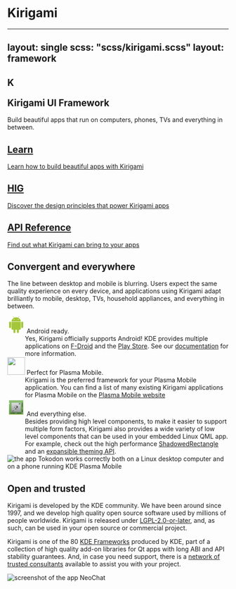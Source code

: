 # Kirigami

---
layout: single
scss: "scss/kirigami.scss"
layout: framework
---

<div class="container-fluid">
<section class="kirigami-header">
  <h1><p class="header-logo">K</p>Kirigami UI Framework</h1>
  <p>Build beautiful apps that run on computers, phones, TVs and everything in between.</p>
</section>
</div>

<div>
  <div class="container text-center block-navs">
    <a href="/docs/getting-started/kirigami/" target="_blank" class="block-nav">
      <i class="icon icon_document-share"></i>
      <h2>Learn</h2>
      <p>Learn how to build beautiful apps with Kirigami</p>
    </a>
    <a href="https://hig.kde.org/" target="_blank" class="block-nav">
      <i class="icon icon_draw-watercolor"></i>
      <h2>HIG</h2>
      <p>Discover the design principles that power Kirigami apps</p>
    </a>
    <a href="https://api.kde.org/frameworks/kirigami/html/index.html" class="block-nav">
      <i class="icon icon_anchor"></i>
      <h2>API Reference</h2>
      <p>Find out what Kirigami can bring to your apps</p>
    </a>
  </div>
</div>

<section class="container mt-5">
  <div class="row">
    <div class="col-12 col-lg-6">
      <h2 class="h1 bold">Convergent and everywhere</h2>
      <p>The line between desktop and mobile is blurring. Users expect the same quality
      experience on every device, and applications using Kirigami adapt brilliantly to
      mobile, desktop, TVs, household appliances, and everything in between.</p>
      <div class="d-flex flex-column mt-4" style="gap: 1rem" >
        <div class="position-relative pl-5">
          <dt class="d-inline font-semibold text-gray-900">
            <svg xmlns="http://www.w3.org/2000/svg" xmlns:xlink="http://www.w3.org/1999/xlink" viewBox="-147 -70 294 345" class="position-absolute" width="40" height="40" style="top: 1px; left: 1px;"> <g fill="#a4c639"> <use stroke-width="14.4" xlink:href="#b" stroke="#FFF"/> <use xlink:href="#a" transform="scale(-1,1)"/> <g id="a" stroke="#FFF" stroke-width="7.2"> <rect rx="6.5" transform="rotate(29)" height="86" width="13" y="-86" x="14"/> <rect id="c" rx="24" height="133" width="48" y="41" x="-143"/> <use y="97" x="85" xlink:href="#c"/> </g> <g id="b"> <ellipse cy="41" rx="91" ry="84"/> <rect rx="22" height="182" width="182" y="20" x="-91"/> </g> </g> <g stroke="#FFF" stroke-width="7.2" fill="#FFF"> <path d="m-95 44.5h190"/><circle cx="-42" r="4"/><circle cx="42" r="4"/></g></svg>
            Android ready.
          </dt>
          <!-- space -->
          <dd class="d-inline">Yes, Kirigami officially supports Android! KDE provides multiple applications on <a href="https://community.kde.org/Android/FDroid">F-Droid</a> and the <a href="https://play.google.com/store/apps/dev?id=4758894585905287660">Play Store</a>. See our <a href="/docs/build/android/">documentation</a> for more information.</dd>
        </div>
        <div class="position-relative pl-5">
          <dt class="d-inline font-semibold text-gray-900">
            <img src="https://plasma-mobile.org/img/logo.svg" alt="" height="40" class="position-absolute" style="top: 1px; left: 1px;">
            Perfect for Plasma Mobile.
          </dt>
          <!-- space -->
          <dd class="d-inline">Kirigami is the preferred framework for your Plasma Mobile application. You can find a list of many existing Kirigami applications for Plasma Mobile on the <a href="https://plasma-mobile.org/#applications">Plasma Mobile website</a></dd>
        </div>
        <div class="position-relative pl-5">
          <dt class="d-inline font-semibold text-gray-900">
            <svg width="40" height="40" class="position-absolute" style="top: 1px; left: 1px;"  version="1.1" viewBox="0 0 64 64"> <defs id="defs5455"> <linearGradient id="linearGradient4251-0"> <stop style="stop-color:#63984b" id="stop4253-4"/> <stop offset="1" style="stop-color:#8fc278" id="stop4255-2"/> </linearGradient> <linearGradient id="linearGradient4159"> <stop style="stop-color:#2a2c2f" id="stop4161"/> <stop offset="1" style="stop-color:#424649" id="stop4163"/> </linearGradient> <linearGradient  xlink:href="#linearGradient4251-0" id="linearGradient4291" y1="549.79797" y2="497.79797" x2="0" gradientUnits="userSpaceOnUse" gradientTransform="matrix(1 0 0 1 -376.57144 -491.79797)"/> <linearGradient  xlink:href="#linearGradient4219" id="linearGradient4337" y1="549.79797" y2="497.79797" gradientUnits="userSpaceOnUse" x2="0" gradientTransform="matrix(0.65384614 0 0 0.65384614 141.42858 181.31471)"/> <linearGradient  xlink:href="#linearGradient4227" id="linearGradient5093" y1="10" x1="7" y2="27" x2="24" gradientUnits="userSpaceOnUse" gradientTransform="matrix(1 0 0 1 392.57144 507.79797)"/> <linearGradient  id="linearGradient4227"> <stop style="stop-color:#292c2f" id="stop4229"/> <stop offset="1" style="stop-opacity:0" id="stop4231"/> </linearGradient> <linearGradient  xlink:href="#linearGradient4159" id="linearGradient5010" y1="536.79797" y2="522.79797" x2="0" gradientUnits="userSpaceOnUse" gradientTransform="matrix(1 0 0 1 8.00001 -8.00003)"/> <linearGradient  xlink:href="#linearGradient4227" id="linearGradient4383" y1="15" x1="15" y2="57" x2="57" gradientUnits="userSpaceOnUse"/> <linearGradient  id="linearGradient4219"> <stop style="stop-color:#999a9c" id="stop4221"/> <stop offset="1" style="stop-color:#dcdfdf" id="stop4223"/> </linearGradient> </defs> <metadata id="metadata5458"/> <g inkscape:label="Capa 1" inkscape:groupmode="layer" id="layer1" transform="matrix(1 0 0 1 -376.57144 -491.79797)"> <path style="fill:#dce269;fill-rule:evenodd" id="path4346" d="M 6 15 L 6 16 L 9.1992188 18.400391 L 10 18 L 6 15 z " transform="matrix(1 0 0 1 376.57144 491.79797)"/> <path style="fill:url(#linearGradient4291)" id="rect4283" d="M 6 6 L 6 15 L 10 18 L 6 20 L 6 58 L 58 58 L 58 6 L 6 6 z " transform="matrix(1 0 0 1 376.57144 491.79797)"/> <path style="fill:url(#linearGradient4383);opacity:0.2;fill-rule:evenodd" id="path4378" d="M 49 15 L 15 49 L 24 58 L 58 58 L 58 24 L 49 15 z " transform="matrix(1 0 0 1 376.57144 491.79797)"/> <rect width="52" x="382.57144" y="548.79773" height="1" style="fill:#dce269" id="rect4293"/> <path inkscape:connector-curvature="0" style="color:#000000" id="path4303-6" d="m 427.57143,543.79797 0,1 -1,0 0,-1 1,0 z m -1,1 0,1 -1,0 0,-1 1,0 z m -1,0 -1,0 0,-1 1,0 0,1 z m -1,0 0,1 -1,0 0,-1 1,0 z m -1,0 -1,0 0,-1 1,0 0,1 z m -1,0 0,1 -1,0 0,-1 1,0 z m -1,0 -1,0 0,-1 1,0 0,1 z m -1,0 0,1 -1,0 0,-1 1,0 z m -1,0 -1,0 0,-1 1,0 0,1 z m -1,0 0,1 -1,0 0,-1 1,0 z m -1,0 -1,0 0,-1 1,0 0,1 z m -1,0 0,1 -1,0 0,-1 1,0 z m -1,0 -1,0 0,-1 1,0 0,1 z m -1,0 0,1 -1,0 0,-1 1,0 z m -1,0 -1,0 0,-1 1,0 0,1 z m -1,0 0,1 -1,0 0,-1 1,0 z"/> <path inkscape:connector-curvature="0" style="fill:#e6ea97;fill-rule:evenodd" id="path4317" d="m 431.57143,543.79797 -2,2 2,0 0,-2 z"/> <path inkscape:connector-curvature="0" style="color:#000000" id="path4331" d="m 387.57143,543.79797 0,1 1,0 0,-1 -1,0 z m 1,1 0,1 1,0 0,-1 -1,0 z m 1,0 1,0 0,-1 -1,0 0,1 z m 1,0 0,1 1,0 0,-1 -1,0 z m 1,0 1,0 0,-1 -1,0 0,1 z m 1,0 0,1 1,0 0,-1 -1,0 z m 1,0 1,0 0,-1 -1,0 0,1 z m 1,0 0,1 1,0 0,-1 -1,0 z m 1,0 1,0 0,-1 -1,0 0,1 z m 1,0 0,1 1,0 0,-1 -1,0 z m 1,0 1,0 0,-1 -1,0 0,1 z m 1,0 0,1 1,0 0,-1 -1,0 z m 1,0 1,0 0,-1 -1,0 0,1 z m 1,0 0,1 1,0 0,-1 -1,0 z m 1,0 1,0 0,-1 -1,0 0,1 z m 1,0 0,1 1,0 0,-1 -1,0 z"/> <path inkscape:connector-curvature="0" style="color:#000000" id="path4333" d="m 432.57143,521.79797 -1,0 0,-1 1,0 0,1 z m -1,-1 -1,0 0,-1 1,0 0,1 z m 0,-1 0,-1 1,0 0,1 -1,0 z m 0,-1 -1,0 0,-1 1,0 0,1 z m 0,-1 0,-1 1,0 0,1 -1,0 z m 0,-1 -1,0 0,-1 1,0 0,1 z m 0,-1 0,-1 1,0 0,1 -1,0 z m 0,-1 -1,0 0,-1 1,0 0,1 z m 0,-1 0,-1 1,0 0,1 -1,0 z m 0,-1 -1,0 0,-1 1,0 0,1 z m 0,-1 0,-1 1,0 0,1 -1,0 z m 0,-1 -1,0 0,-1 1,0 0,1 z m 0,-1 0,-1 1,0 0,1 -1,0 z m 0,-1 -1,0 0,-1 1,0 0,1 z m 0,-1 0,-1 1,0 0,1 -1,0 z m 0,-1 -1,0 0,-1 1,0 0,1 z"/> <rect width="34" x="391.57144" y="506.79797" height="34" style="fill:url(#linearGradient4337)" id="rect4335"/> <path inkscape:connector-curvature="0" style="color:#000000" id="path4339" d="m 54,40 0,1 1,0 0,-1 z m 1,1 0,1 1,0 0,-1 z m 0,1 -1,0 0,1 1,0 z m 0,1 0,1 1,0 0,-1 z m 0,1 -1,0 0,1 1,0 z m 0,1 0,1 1,0 0,-1 z m 0,1 -1,0 0,1 1,0 z m 0,1 0,1 1,0 0,-1 z m 0,1 -1,0 0,1 1,0 z" transform="matrix(1 0 0 1 376.57144 491.79797)"/> <path inkscape:connector-curvature="0" style="fill:url(#linearGradient5093);opacity:0.2;fill-rule:evenodd" id="path5074" d="m 404.57144,516.89758 0,1.5 7.2168,7.18359 -1.2168,1.2168 7,7 0,-10 -2,-2 -2.5332,2.5332 -7.4668,-7.43359 -1,0 z m -2,5.40039 0,2.19922 4,3.97461 0,2.32617 7,7 4,0 0,-1.58008 -14,-13.91992 -1,0 z"/> <path inkscape:connector-curvature="0" style="fill:url(#linearGradient5010)" id="path4783" d="m 405.07144,516.79797 c -0.48475,0 -0.875,0.39025 -0.875,0.875 0,0.48475 0.39025,0.875 0.875,0.875 0.48475,0 0.875,-0.39025 0.875,-0.875 0,-0.48475 -0.39025,-0.875 -0.875,-0.875 z m 5.5,0 -2,2 3,3 -3,3 2,2 3,-3 2,-2 -2,-2 -3,-3 z m -7.6875,5.25 c -0.72712,0 -1.3125,0.58537 -1.3125,1.3125 0,0.72712 0.58538,1.3125 1.3125,1.3125 0.72713,0 1.3125,-0.58538 1.3125,-1.3125 0,-0.72713 -0.58537,-1.3125 -1.3125,-1.3125 z m 3.9375,5.25 c -0.9695,0 -1.75,0.7805 -1.75,1.75 0,0.9695 0.7805,1.75 1.75,1.75 0.9695,0 1.75,-0.7805 1.75,-1.75 0,-0.9695 -0.7805,-1.75 -1.75,-1.75 z"/> <rect width="34" x="391.57144" y="539.79797" height="0.999996" style="fill:#616365" id="rect4167"/> <rect width="8" x="393.57144" y="535.79797" height="1" style="fill:#484a4b" id="rect4172"/> <rect width="4" x="393.57144" y="537.79797" height="1" style="fill:#484a4b" id="rect4174"/> <path style="fill:#484a4b" id="rect4176" d="M 42 16 L 42 17 L 43 17 L 44 17 L 44 16 L 43 16 L 42 16 z M 44 17 L 44 18 L 43 18 L 42 18 L 42 19 L 42 20 L 42 21 L 43 21 L 43 20 L 43 19 L 44 19 L 44 20 L 44 21 L 45 21 L 46 21 L 47 21 L 47 20 L 46 20 L 46 19 L 45 19 L 45 18 L 46 18 L 46 17 L 45 17 L 44 17 z M 46 17 L 47 17 L 47 16 L 46 16 L 46 17 z M 46 18 L 46 19 L 47 19 L 47 18 L 46 18 z " transform="matrix(1 0 0 1 376.57144 491.79797)"/> </g> </svg>
            And everything else.
          </dt>
          <!-- space -->
          <dd class="d-inline">Besides providing high level components, to make it easier to support multiple form factors, Kirigami also provides a wide variety of low level components that can be used in your embedded Linux QML app. For example, check out the high performance <a href="https://api.kde.org/frameworks/kirigami/html/classShadowedRectangle.html">ShadowedRectangle</a> and an <a href="/docs/getting-started/kirigami/style-colors/">expansible theming API</a>.</dd>
        </div>
      </div>
    </div>
    <div class="col-12 col-lg-6">
      <img src="tokodon-desktop.png" class="img-fluid kirigami-devices" alt="the app Tokodon works correctly both on a Linux desktop computer and on a phone running KDE Plasma Mobile"/>
    </div>
   </div>
   <div class="row">
    <div class="col-12 col-lg-6 mt-5 order-0 order-lg-2">
      <h2 class="h1 bold">Open and trusted</h2>
      <p>Kirigami is developed by the KDE community. We have been around since 1997, and we develop high quality open source software used by millions of people worldwide. Kirigami is released under <a href="https://invent.kde.org/frameworks/kirigami/-/tree/master/LICENSES/LGPL-2.0-or-later.txt">LGPL-2.0-or-later</a>, and, as such, can be used in your open source or commercial project.</p>
      <p>Kirigami is one of the 80 <a href="/products/frameworks">KDE Frameworks</a> produced by KDE, part of a collection of high quality add-on libraries for Qt apps with long ABI and API stability guarantees. And, in case you need support, there is a <a href="https://ev.kde.org/consultants/">network of trusted consultants</a> available to assist you with your project.</p>
    </div>
    <div class="col-12 col-lg-6 mt-5">
      <img src="neochat.png" class="img-fluid kirigami-devices" alt="screenshot of the app NeoChat"/>
    </div>
  </div>
</section>
